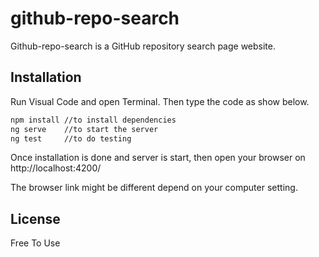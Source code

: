 # github-repo-search

Github-repo-search is a GitHub repository search page website.

## Installation

Run Visual Code and open Terminal. 
Then type the code as show below.

```bash
npm install //to install dependencies
ng serve    //to start the server
ng test     //to do testing
```

Once installation is done and server is start, then open your browser on http://localhost:4200/ 

The browser link might be different depend on your computer setting.

## License
Free To Use
